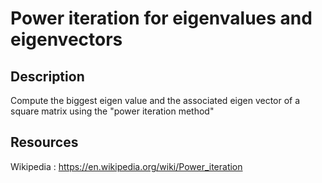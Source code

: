# Power iteration for eigenvalues and eigenvectors 

## Description 
Compute the biggest eigen value and the associated eigen vector of a square matrix using the "power iteration method"

## Resources 

Wikipedia : 
https://en.wikipedia.org/wiki/Power_iteration